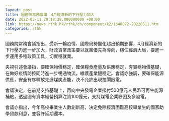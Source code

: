 ```yaml
---
layout: post
title: 國務院常務會議：4月經濟新的下行壓力加大
date: 2022-05-11 20:18:28.000000000 +08:00
link: https://news.rthk.hk/rthk/ch/component/k2/1648072-20220511.htm
categories: rthk
---
```


國務院常務會議指出，受新一輪疫情、國際局勢變化超出預期影響，4月經濟新的下行壓力進一步加大，財政貨幣政策要以就業優先為導向，穩住經濟大局，要進一步運用多種政策工具，切實穩就業。

央視引述會議指，要確保物價穩定，確保糧食產量及供應穩定，夯實穩物價基礎，在做好疫情防控同時進一步暢通物流，維護產業鏈穩定。會議亦強調，要確保能源供應，安全有序釋放先進煤炭產能，決不允許出現拉閘限電。

會議決定，在前期支持基礎上，再向中央發電企業撥付500億元人民幣可再生能源補貼，透過國有資本經營預算注資100億元，支持煤電企業紓困及多發電。

會議亦指出，今年高校畢業生人數創新高，決定免除經濟困難高校畢業生的國家助學貸款利息，並容許延期還本。
